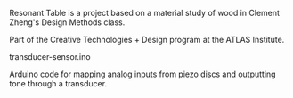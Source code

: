 <p>Resonant Table is a project based on a material study of wood in Clement Zheng's Design Methods class.</p>
<p>Part of the Creative Technologies + Design program at the ATLAS Institute.</p>

<p>transducer-sensor.ino</p>
<p>Arduino code for mapping analog inputs from piezo discs and outputting tone through a transducer.</p>
